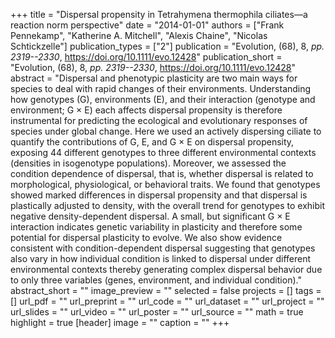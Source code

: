 +++
title = "Dispersal propensity in Tetrahymena thermophila ciliates—a reaction norm perspective"
date = "2014-01-01"
authors = ["Frank Pennekamp", "Katherine A. Mitchell", "Alexis Chaine", "Nicolas Schtickzelle"]
publication_types = ["2"]
publication = "Evolution, (68), 8, _pp. 2319--2330_, https://doi.org/10.1111/evo.12428"
publication_short = "Evolution, (68), 8, _pp. 2319--2330_, https://doi.org/10.1111/evo.12428"
abstract = "Dispersal and phenotypic plasticity are two main ways for species to deal with rapid changes of their environments. Understanding how genotypes (G), environments (E), and their interaction (genotype and environment; G × E) each affects dispersal propensity is therefore instrumental for predicting the ecological and evolutionary responses of species under global change. Here we used an actively dispersing ciliate to quantify the contributions of G, E, and G × E on dispersal propensity, exposing 44 different genotypes to three different environmental contexts (densities in isogenotype populations). Moreover, we assessed the condition dependence of dispersal, that is, whether dispersal is related to morphological, physiological, or behavioral traits. We found that genotypes showed marked differences in dispersal propensity and that dispersal is plastically adjusted to density, with the overall trend for genotypes to exhibit negative density-dependent dispersal. A small, but significant G × E interaction indicates genetic variability in plasticity and therefore some potential for dispersal plasticity to evolve. We also show evidence consistent with condition-dependent dispersal suggesting that genotypes also vary in how individual condition is linked to dispersal under different environmental contexts thereby generating complex dispersal behavior due to only three variables (genes, environment, and individual condition)."
abstract_short = ""
image_preview = ""
selected = false
projects = []
tags = []
url_pdf = ""
url_preprint = ""
url_code = ""
url_dataset = ""
url_project = ""
url_slides = ""
url_video = ""
url_poster = ""
url_source = ""
math = true
highlight = true
[header]
image = ""
caption = ""
+++
